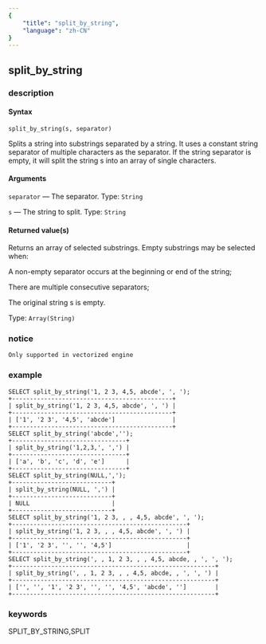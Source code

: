 ```yaml
---
{
    "title": "split_by_string",
    "language": "zh-CN"
}
---
```


<!-- 
Licensed to the Apache Software Foundation (ASF) under one
or more contributor license agreements.  See the NOTICE file
distributed with this work for additional information
regarding copyright ownership.  The ASF licenses this file
to you under the Apache License, Version 2.0 (the
"License"); you may not use this file except in compliance
with the License.  You may obtain a copy of the License at
  http://www.apache.org/licenses/LICENSE-2.0
Unless required by applicable law or agreed to in writing,
software distributed under the License is distributed on an
"AS IS" BASIS, WITHOUT WARRANTIES OR CONDITIONS OF ANY
KIND, either express or implied.  See the License for the
specific language governing permissions and limitations
under the License.
-->

## split_by_string 

### description

#### Syntax

```
split_by_string(s, separator)
```
Splits a string into substrings separated by a string. It uses a constant string separator of multiple characters as the separator. If the string separator is empty, it will split the string s into an array of single characters.

#### Arguments
`separator` — The separator. Type: `String`

`s` — The string to split. Type: `String`

#### Returned value(s)

Returns an array of selected substrings. Empty substrings may be selected when:

A non-empty separator occurs at the beginning or end of the string;

There are multiple consecutive separators;

The original string s is empty.

Type: `Array(String)`

### notice

`Only supported in vectorized engine`

### example

```
SELECT split_by_string('1, 2 3, 4,5, abcde', ', ');
+---------------------------------------------+
| split_by_string('1, 2 3, 4,5, abcde', ', ') |
+---------------------------------------------+
| ['1', '2 3', '4,5', 'abcde']                |
+---------------------------------------------+
SELECT split_by_string('abcde','');
+--------------------------------+
| split_by_string('1,2,3,', ',') |
+--------------------------------+
| ['a', 'b', 'c', 'd', 'e']      |
+--------------------------------+
SELECT split_by_string(NULL,',');
+----------------------------+
| split_by_string(NULL, ',') |
+----------------------------+
| NULL                       |
+----------------------------+
SELECT split_by_string('1, 2 3, , , 4,5, abcde', ', ');
+-------------------------------------------------+
| split_by_string('1, 2 3, , , 4,5, abcde', ', ') |
+-------------------------------------------------+
| ['1', '2 3', '', '', '4,5']                     |
+-------------------------------------------------+
SELECT split_by_string(', , 1, 2 3, , , 4,5, abcde, , ', ', ');
+---------------------------------------------------------+
| split_by_string(', , 1, 2 3, , , 4,5, abcde, , ', ', ') |
+---------------------------------------------------------+
| ['', '', '1', '2 3', '', '', '4,5', 'abcde', '']        |
+---------------------------------------------------------+
```
### keywords

SPLIT_BY_STRING,SPLIT